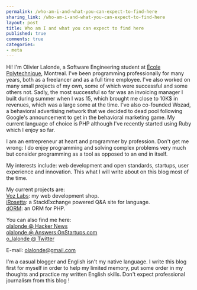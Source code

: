 ```yaml
---
permalink: /who-am-i-and-what-you-can-expect-to-find-here
sharing_link: /who-am-i-and-what-you-can-expect-to-find-here
layout: post
title: Who am I and what you can expect to find here
published: true
comments: true
categories:
- meta
---
```

<p>Hi! I'm Olivier Lalonde, a Software Engineering student at <a href="http://www.polymtl.ca">&Eacute;cole Polytechnique</a>, Montreal. I've been programming professionally for many years, both as a freelancer and as a full time employee. I've also worked on many small projects of my own, some of which were successful and some others not. Sadly, the most successful so far was an invoicing manager I built during summer when I was 15, which brought me close to 10K$ in revenues, which was a large some at the time. I've also co-founded Wozad, a behavioral advertising network that we decided to dead pool following Google's announcement to get in the behavioral marketing game. My current language of choice is PHP although I've recently started using Ruby which I enjoy so far.</p>
<p>I am an entrepreneur at heart and programmer by profession. Don't get me wrong: I do enjoy programming and solving complex problems very much but consider programming as a tool as opposed to an end in itself.</p>
<p>My interests include: web development and open standards, startups, user experience and innovation. This what I will write about on this blog most of the time.</p>
<p>My current projects are:<br /><a href="http://www.vozlabs.com">Voz Labs</a>: my web development shop. <br /><a href="http://www.irosetta.com">iRosetta</a>: a StackExchange powered Q&amp;A site for language. <br /><a href="http://www.getdorm.com">dORM</a>: an ORM for PHP.</p>
<p>You can also find me here: <br /><a href="http://news.ycombinator.com/user?id=olalonde">olalonde @ Hacker News </a><br /><a href="http://answers.onstartups.com/users/1030/oli">olalonde @ Answers.OnStartups.com </a><br /><a href="http://www.twitter.com/o_lalonde">o_lalonde @ Twitter </a></p>
<p>E-mail: <a href="mailto:olalonde@gmail.com">olalonde@gmail.com</a></p>
<p>I'm a casual blogger and English isn't my native language. I write this blog first for myself in order to help my limited memory, put some order in my thoughts and practice my written English skills. Don't expect professional journalism from this blog !</p>
